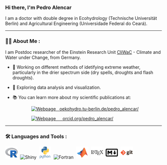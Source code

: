 ### Hi there, I'm Pedro Alencar

I am a doctor with double degree in Ecohydrology (Technische Universität Berlin) and Agricultural Engineering (Universidade Federal do Ceará).

---

### :man_technologist: About Me :


I am Postdoc researcher of the Einstein Research Unit [CliWaC](https://www.cliwac.de/) - Climate and Water under Change, from Germany.

- :microscope: Working on different methods of idetifying extreme weather, particularly in the drier spectrum side (dry spells, droughts and flash droughts).

- :seedling: Exploring data analysis and visualization.

- :books: You can learn more about my scientific publications at: 

      &emsp; &emsp;
[<img src="https://upload.wikimedia.org/wikipedia/commons/2/2e/Logo_der_Technischen_Universit%C3%A4t_Berlin.svg" title="Webpage" alt="Webpage" width="40" height="23"/> &nbsp; oekohydro.tu-berlin.de/pedro_alencar/](https://www.oekohydro.tu-berlin.de/menue/team/pedro_alencar/)
   
      &emsp; &emsp;
[<img src="https://orcid.org/assets/vectors/orcid.logo.icon.svg" title="Webpage" alt="Webpage" width="25" height="25"/> &emsp; orcid.org/pedro_alencar/](https://orcid.org/0000-0001-6221-8580)
                                                      
---
### :hammer_and_wrench: Languages and Tools :

<div>
  <img src="https://github.com/devicons/devicon/blob/master/icons/r/r-original.svg" title="R" alt="R" width="40" height="40"/>&nbsp;
  <img src="https://community.rstudio.com/uploads/default/optimized/3X/4/c/4cb7affc3526a41765d85473f46b0ed136d46c6a_2_431x499.png" title="Shiny" alt="Shiny" width="40" height="40"/>&nbsp;
  <img src="https://github.com/devicons/devicon/blob/master/icons/python/python-original-wordmark.svg" title="Python" alt="Python" width="40" height="40"/>&nbsp;
  <img src="https://upload.wikimedia.org/wikipedia/commons/b/b8/Fortran_logo.svg" title="Fortran" alt="Fortran" width="30" height="30"/>&nbsp;
  <img src="https://github.com/devicons/devicon/blob/master/icons/matlab/matlab-original.svg" title="MATLAB" alt="MATLAB" width="40" height="40"/>&nbsp;
  <img src="https://github.com/devicons/devicon/blob/master/icons/latex/latex-original.svg" title="LaTeX" alt="LaTeX" width="40" height="40"/>&nbsp;
  <img src="https://github.com/devicons/devicon/blob/master/icons/markdown/markdown-original.svg" title="Markdown" alt="Markdown" width="40" height="40"/>&nbsp;
  <img src="https://github.com/devicons/devicon/blob/master/icons/git/git-original-wordmark.svg" title="Git" **alt="Git" width="40" height="40"/>
</div>

<!--
**pedroalencar1/pedroalencar1** is a ✨ _special_ ✨ repository because its `README.md` (this file) appears on your GitHub profile.

Here are some ideas to get you started:

- 🔭 I’m currently working on ...
- 🌱 I’m currently learning ...
- 👯 I’m looking to collaborate on ...
- 🤔 I’m looking for help with ...
- 💬 Ask me about ...
- 📫 How to reach me: ...
- 😄 Pronouns: ...
- ⚡ Fun fact: ...
-->
